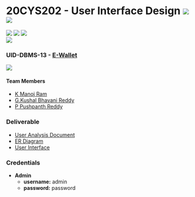 # 20CYS202 - User Interface Design ![](https://img.shields.io/badge/-Completed-darkgreen) ![](https://img.shields.io/badge/-Evaluated-gold)
![](https://img.shields.io/badge/Batch-21CYS-lightgreen) ![](https://img.shields.io/badge/UG-blue) ![](https://img.shields.io/badge/Subject-UID-blue) <br/>
![](https://img.shields.io/badge/Category-Univ-darkblue)

### UID-DBMS-13 - [E-Wallet](https://manojram8.github.io/20CYS202-UID/Mini-Project/)
![](https://img.shields.io/badge/Template-Own-gold)

#### Team Members
- [K Manoj Ram]()
- [G.Kushal Bhavani Reddy]()
- [P Pushpanth Reddy]()

### Deliverable 
- [User Analysis Document](UID-DBMS-13_UAD.pdf)
- [ER Diagram](UID-DBMS-13_ER_Diagram.png)
- [User Interface](UI/)

### Credentials
- **Admin**
  - **username:** admin
  - **password:** password



